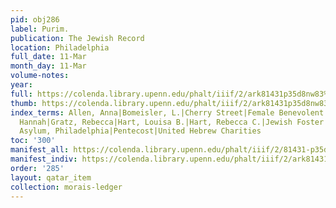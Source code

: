 ```yaml
---
pid: obj286
label: Purim.
publication: The Jewish Record
location: Philadelphia
full_date: 11-Mar
month_day: 11-Mar
volume-notes:
year:
full: https://colenda.library.upenn.edu/phalt/iiif/2/ark81431p35d8nw83%2FSHA256E-s7555185--e09308f6163d2e4d30c6509b1ae225993f170e5c172fb7d264e216151263898e.jpeg/full/3500,/0/default.jpg
thumb: https://colenda.library.upenn.edu/phalt/iiif/2/ark81431p35d8nw83%2FSHA256E-s7555185--e09308f6163d2e4d30c6509b1ae225993f170e5c172fb7d264e216151263898e.jpeg/full/!200,200/0/default.jpg
index_terms: Allen, Anna|Bomeisler, L.|Cherry Street|Female Benevolent Association|Florance,
  Hannah|Gratz, Rebecca|Hart, Louisa B.|Hart, Rebecca C.|Jewish Foster Home and Orphan
  Asylum, Philadelphia|Pentecost|United Hebrew Charities
toc: '300'
manifest_all: https://colenda.library.upenn.edu/phalt/iiif/2/81431-p35d8nw83/manifest
manifest_indiv: https://colenda.library.upenn.edu/phalt/iiif/2/ark81431p35d8nw83%2FSHA256E-s7555185--e09308f6163d2e4d30c6509b1ae225993f170e5c172fb7d264e216151263898e.jpeg
order: '285'
layout: qatar_item
collection: morais-ledger
---
```

